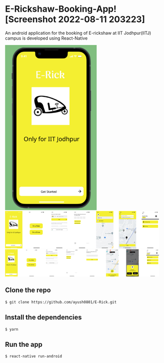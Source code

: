 # E-Rickshaw-Booking-App![Screenshot 2022-08-11 203223]

An android application for the booking of E-rickshaw at IIT Jodhpur(IITJ) campus is developed using React-Native

<img src="Screenshots/Screenshot 2022-08-11 203223.png" width="300">
<img src = "Screenshots/Erick (2).png">
<img src = "Screenshots/Erick(Driver App) (1).png">

## Clone the repo

```bash
$ git clone https://github.com/ayush0801/E-Rick.git
```

## Install the dependencies

```bash
$ yarn
```

## Run the app

```bash
$ react-native run-android
```
